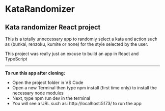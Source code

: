 # KataRandomizer

## Kata randomizer React project

This is a totally unnecessary app to randomly select a kata and action such as (bunkai, renzoku, kumite or none) for the style selected by the user.

This project was really just an excuse to build an app in React and TypeScript

---

**To run this app after cloning:**

- Open the project folder in VS Code
- Open a new Terminal then type npm install (first time only) to install the necessary node modules
- Next, type npm run dev in the terminal
- You will see a URL such as: http://localhost:5173/ to run the app
